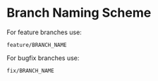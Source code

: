 # Branch Naming Scheme

For feature branches use:

```
feature/BRANCH_NAME
``` 

For bugfix branches use:

```
fix/BRANCH_NAME
``` 